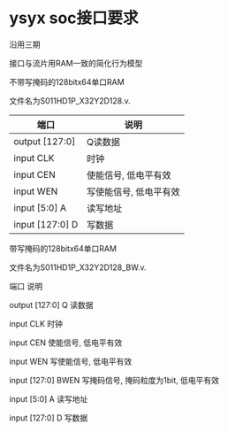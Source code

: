 # ysyx soc接口要求
沿用三期

接口与流片用RAM一致的简化行为模型

不带写掩码的128bitx64单口RAM

文件名为S011HD1P_X32Y2D128.v.

|端口		 |说明			|
|--------------  |   ------------- 	|
|output [127:0]  |   Q读数据		|
|input CLK	 |     时钟		|	
|input CEN	 |使能信号, 低电平有效  |
|input WEN	 |写使能信号, 低电平有效|
|input [5:0] A	 |    读写地址   	|
|input [127:0] D|	写数据          |

带写掩码的128bitx64单口RAM

文件名为S011HD1P_X32Y2D128_BW.v.

端口	说明

output [127:0] Q	读数据

input CLK	时钟

input CEN	使能信号, 低电平有效

input WEN	写使能信号, 低电平有效

input [127:0] BWEN	写掩码信号, 掩码粒度为1bit, 低电平有效

input [5:0] A	读写地址

input [127:0] D	写数据
